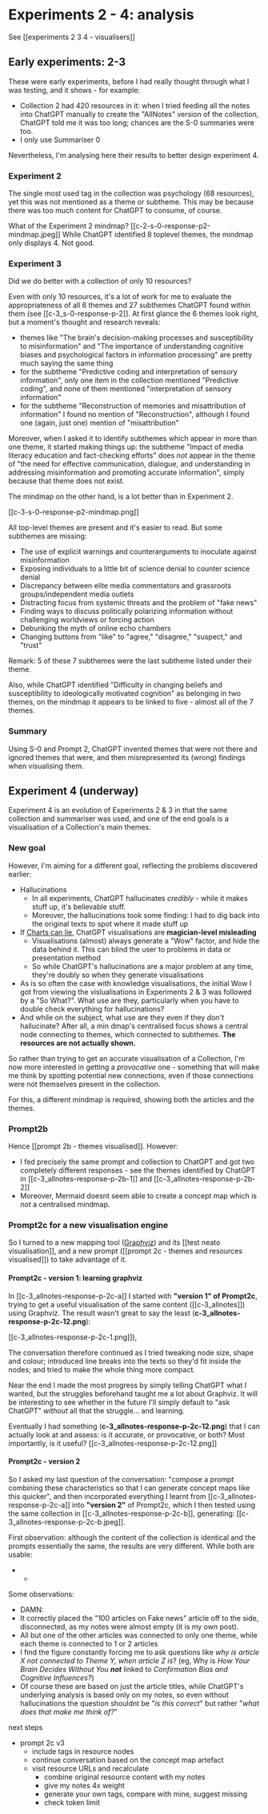 # Experiments 2 - 4: analysis

See [[experiments 2 3 4 - visualisers]]

## Early experiments: 2-3
These were early experiments, before I had really thought through what I was testing, and it shows - for example:

* Collection 2 had 420 resources in it: when I tried feeding all the notes into ChatGPT manually to create the "AllNotes" version of the collection, ChatGPT told me it was too long; chances are the S-0 summaries were too. 
* I only use Summariser 0
 
Nevertheless, I'm analysing here their results to better design experiment 4. 

### Experiment 2
The single most used tag in the collection was psychology (68 resources), yet this was not mentioned as a theme or subtheme. This may be because there was too much content for ChatGPT to consume, of course.

What of the Experiment 2 mindmap?
[[c-2-s-0-response-p2-mindmap.jpeg]] 
While ChatGPT identified 8 toplevel themes, the mindmap only displays 4. Not good.
### Experiment 3
Did we do better with a collection of only 10 resources? 

Even with only 10 resources, it's a lot of work for me to evaluate the appropriateness of all 6 themes and 27 subthemes ChatGPT found within them (see [[c-3_s-0-response-p-2]]. At first glance the 6 themes look right, but a moment's thought and research reveals:

* themes like "The brain's decision-making processes and susceptibility to misinformation" and "The importance of understanding cognitive biases and psychological factors in information processing" are pretty much saying the same thing
* for the subtheme "Predictive coding and interpretation of sensory information", only one item in the collection mentioned "Predictive coding", and none of them mentioned "interpretation of sensory information"
* for the subtheme "Reconstruction of memories and misattribution of information" I found no mention of "Reconstruction", although I found one (again, just one) mention of "misattribution" 

Moreover, when I asked it to identify subthemes which appear in more than one theme, it started making things up: the subtheme "Impact of media literacy education and fact-checking efforts" does *not* appear in the theme of "the need for effective communication, dialogue, and understanding in addressing misinformation and promoting accurate information", simply because that theme does not exist.

The mindmap on the other hand, is a lot better than in Experiment 2. 

[[c-3-s-0-response-p2-mindmap.png]]

All top-level themes are present and it's easier to read. But some subthemes are missing:

* The use of explicit warnings and counterarguments to inoculate against misinformation 
* Exposing individuals to a little bit of science denial to counter science denial  
* Discrepancy between elite media commentators and grassroots groups/independent media outlets  
* Distracting focus from systemic threats and the problem of "fake news"  
* Finding ways to discuss politically polarizing information without challenging worldviews or forcing action
* Debunking the myth of online echo chambers  
* Changing buttons from "like" to "agree," "disagree," "suspect," and "trust"

Remark: 5 of these 7 subthemes were the last subtheme listed under their theme. 

Also, while ChatGPT identified "Difficulty in changing beliefs and susceptibility to ideologically motivated cognition" as belonging in two themes, on the mindmap it appears to be linked to five - almost all of the 7 themes. 

### Summary
Using S-0 and Prompt 2, ChatGPT invented themes that were not there and ignored themes that were, and then misrepresented its (wrong) findings when visualising them.

## Experiment 4 (underway)

Experiment 4 is an evolution of Experiments 2 & 3 in that the same collection and summariser was used, and one of the end goals is a visualisation of a Collection's main themes.

### New goal
However, I'm aiming for a different goal, reflecting the problems discovered earlier:

* Hallucinations
	* In all experiments, ChatGPT hallucinates *credibly* - while it makes stuff up, it's believable stuff. 
	* Moreover, the hallucinations took some finding: I had to dig back into the original texts to spot where it made stuff up
* If [Charts can lie](https://albertocairo.com/), ChatGPT visualisations are **magician-level misleading**
	* Visualisations (almost) always generate a "Wow" factor, and hide the data behind it. This can blind the user to problems in  data or presentation method
	* So while ChatGPT's hallucinations are a major problem at any time, they're doubly so when they generate visualisations
* As is so often the case with knowledge visualisations, the initial Wow I got from viewing the vislualisations in Experiments 2 & 3 was  followed by a "So What?". What use are they, particularly when you have to double check everything for hallucinations? 
* And while on the subject, what use are they even if they *don't* hallucinate? After all, a min dmap's centralised focus shows a central node connecting to themes, which connected to subthemes. **The resources are not actually shown.**

So rather than trying to get an accurate visualisation of a Collection, I'm now more interested in getting a *provocative* one - something that will make me think by spotting potential new connections, even if those connections were not themselves present in the collection.

For this, a different mindmap is required, showing both the articles and the themes. 
### Prompt2b
Hence [[prompt 2b - themes visualised]]. However:

* I fed precisely the same prompt and collection to ChatGPT and got two completely different responses - see the themes identified by ChatGPT in [[c-3_allnotes-response-p-2b-1]] and  [[c-3_allnotes-response-p-2b-2]]
* Moreover, Mermaid doesnt seem able to create a concept map which is *not* a centralised mindmap. 

### Prompt2c for a new visualisation engine 
So I turned to a new mapping tool ([Graphviz](https://graphviz.org/Gallery/neato/ER.html)) and its 
[[test neato visualisation]], and a new prompt ([[prompt 2c - themes and resources visualised]]) to take advantage of it.   

#### Prompt2c - version 1: learning graphviz
In [[c-3_allnotes-response-p-2c-a]] I started with **"version 1" of Prompt2c**, trying to get a useful visualisation of the same content ([[c-3_allnotes]]) using Graphviz. The result wasn't great to say the least (**c-3_allnotes-response-p-2c-12.png**): 

[[c-3_allnotes-response-p-2c-1.png]]), 

The conversation therefore continued as I tried tweaking node size, shape and colour; introduced line breaks into the texts so they'd fit inside the nodes; and tried to make the whole thing more compact.

Near the end I made the most progress by simply telling ChatGPT what I wanted, but the struggles beforehand taught me a lot about Graphviz. It will be interesting to see whether in the future I'll simply default to "ask ChatGPT" *without* all that the struggle... and learning.

Eventually I had something (**c-3_allnotes-response-p-2c-12.png**) that I can actually look at and assess: is it accurate, or provocative, or both? Most importantly, is it useful? [[c-3_allnotes-response-p-2c-12.png]] 
#### Prompt2c - version 2
So I asked my last question of the conversation: "compose a prompt combining these characteristics so that I can generate concept maps like this quicker", and then incorporated everything I learnt from [[c-3_allnotes-response-p-2c-a]] into **"version 2"** of Prompt2c, which I then tested using the same collection in [[c-3_allnotes-response-p-2c-b]], generating: [[c-3_allnotes-response-p-2c-b.jpeg]].

First observation: although the content of the collection is identical and the prompts essentially the same, the results are very different. While both are usable:

* *

Some observations:

* DAMN: 
* It correctly placed the "100 articles on Fake news" article off to the side, disconnected, as my notes were almost empty (it is my own post). 
* All but one of the other articles was connected to only one theme, while each theme is connected to 1 or 2 articles 
* I find the figure constantly forcing me to ask questions like *why is article X not connected to Theme Y, when article Z is*? (eg, Why is *How Your Brain Decides Without You* ***not*** linked to *Confirmation Bias and Cognitive Influences?*) 
* Of course these are based on just the article titles, while ChatGPT's underlying analysis is based only on my notes, so even without hallucinations the question shouldnt be "*is this correct*" but rather "*what does that make me think of?*" 

next steps

* prompt 2c v3
	* include tags in resource nodes
	* continue conversation based on the concept map artefact
	* visit resource URLs and recalculate
		* combine original resource content with my notes
		* give my notes 4x weight
		* generate your own tags, compare with mine, suggest missing 
		* check token limit